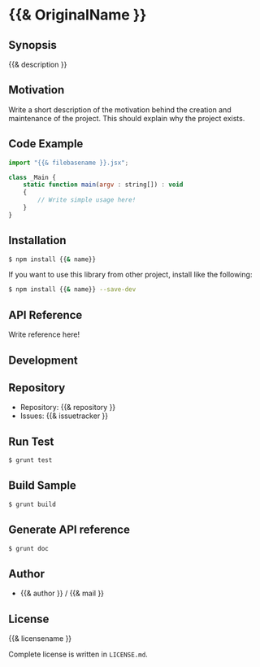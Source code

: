 {{& OriginalName }}
===========================================

Synopsis
---------------

{{& description }}

Motivation
---------------

Write a short description of the motivation behind the creation and maintenance of the project.
This should explain why the project exists.

Code Example
---------------

```js
import "{{& filebasename }}.jsx";

class _Main {
    static function main(argv : string[]) : void
    {
        // Write simple usage here!
    }
}
```

Installation
---------------

```sh
$ npm install {{& name}}
```

If you want to use this library from other project, install like the following:

```sh
$ npm install {{& name}} --save-dev
```

API Reference
------------------

Write reference here!

Development
-------------

## Repository

* Repository: {{& repository }}
* Issues: {{& issuetracker }}

## Run Test

```sh
$ grunt test
```

## Build Sample

```sh
$ grunt build
```

## Generate API reference

```sh
$ grunt doc
```

Author
---------

* {{& author }} / {{& mail }}

License
------------

{{& licensename }}

Complete license is written in `LICENSE.md`.
